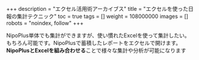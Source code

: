 +++
description = "エクセル活用術アーカイブス"
title = "エクセルを使った日報の集計テクニック"
toc = true
tags = []
weight = 108000000
images = []
robots = "noindex, follow"
+++

NipoPlus単体でも集計ができますが、使い慣れたExcelを使って集計したい。  
もちろん可能です。NipoPlusで蓄積したレポートをエクセルで開けます。  
**NipoPlusとExcelを組み合わせる**ことで様々な集計や分析が可能になります

